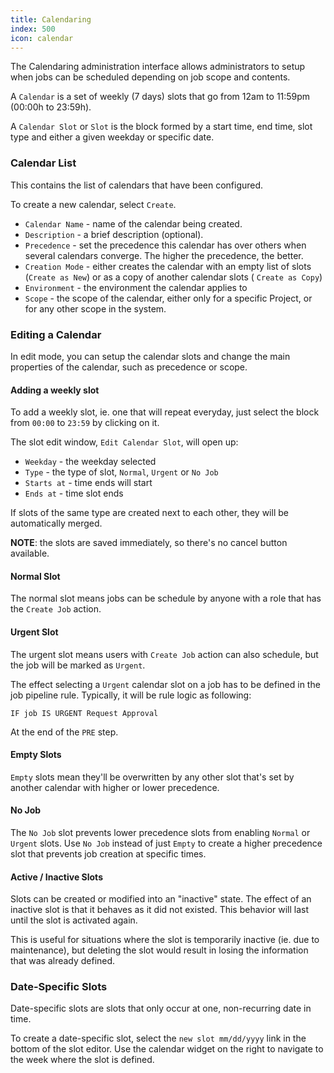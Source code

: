 ```yaml
---
title: Calendaring
index: 500
icon: calendar
---
```


The Calendaring administration interface allows administrators to setup when jobs can be scheduled depending on job
scope and contents.

A `Calendar` is a set of weekly (7 days) slots that go from 12am to 11:59pm (00:00h to 23:59h).

A `Calendar Slot` or `Slot` is the block formed by a start time, end time, slot type and either a given weekday or
specific date.

### Calendar List

This contains the list of calendars that have been configured.

To create a new calendar, select `Create`.

- `Calendar Name` - name of the calendar being created.
- `Description` - a brief description (optional).
- `Precedence` - set the precedence this calendar has over others when several calendars converge. The higher the
  precedence, the better.
- `Creation Mode` - either creates the calendar with an empty list of slots (`Create as New`) or as a copy of another
  calendar slots ( `Create as Copy`)
- `Environment` - the environment the calendar applies to
- `Scope` - the scope of the calendar, either only for a specific Project, or for any other scope in the system.

### Editing a Calendar

In edit mode, you can setup the calendar slots and change the main properties of the calendar, such as precedence or
scope.

#### Adding a weekly slot

To add a weekly slot, ie. one that will repeat everyday, just select the block from `00:00` to `23:59` by clicking on
it.

The slot edit window, `Edit Calendar Slot`, will open up:

- `Weekday` - the weekday selected
- `Type` - the type of slot, `Normal`, `Urgent` or `No Job`
- `Starts at` - time ends will start
- `Ends at` - time slot ends

If slots of the same type are created next to each other, they will be automatically merged.

**NOTE**: the slots are saved immediately, so there's no cancel button available.

#### Normal Slot

The normal slot means jobs can be schedule by anyone with a role that has the `Create Job` action.

#### Urgent Slot

The urgent slot means users with `Create Job` action can also schedule, but the job will be marked as `Urgent`.

The effect selecting a `Urgent` calendar slot on a job has to be defined in the job pipeline rule. Typically, it will be
rule logic as following:

    IF job IS URGENT Request Approval

At the end of the `PRE` step.

#### Empty Slots

`Empty` slots mean they'll be overwritten by any other slot that's set by another calendar with higher or lower
precedence.

#### No Job

The `No Job` slot prevents lower precedence slots from enabling `Normal` or `Urgent` slots. Use `No Job` instead of just
`Empty` to create a higher precedence slot that prevents job creation at specific times.

#### Active / Inactive Slots

Slots can be created or modified into an "inactive" state.  The effect of an inactive slot is that it behaves as it did
not existed. This behavior will last until the slot is activated again.

This is useful for situations where the slot is temporarily inactive (ie. due to maintenance), but deleting the slot
would result in losing the information that was already defined.

### Date-Specific Slots

Date-specific slots are slots that only occur at one, non-recurring date in time.

To create a date-specific slot, select the `new slot mm/dd/yyyy` link in the bottom of the slot editor. Use the calendar
widget on the right to navigate to the week where the slot is defined.
